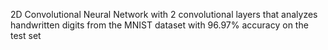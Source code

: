 2D Convolutional Neural Network with 2 convolutional layers that analyzes handwritten digits from the MNIST dataset with 96.97% accuracy on the test set
